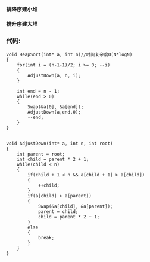 #### 排降序建小堆
#### 排升序建大堆

### 代码:
    void HeapSort(int* a, int n)//时间复杂度O(N*logN)
    {
        for(int i = (n-1-1)/2; i >= 0; --i)
        {
            AdjustDown(a, n, i);
        }

        int end = n - 1;
        while(end > 0)
        {
            Swap(&a[0], &a[end]);
            AdjustDown(a,end,0);
            --end;
        }
    }


    void AdjustDown(int* a, int n, int root)
    {
        int parent = root;
        int child = parent * 2 + 1;
        while(child < n)
        {
            if(child + 1 < n && a[child + 1] > a[child])
            {
                ++child;
            }
            if(a[child] > a[parent])
            {
                Swap(&a[child], &a[parent]);
                parent = child;
                child = parent * 2 + 1;
            }
            else
            {
                break;
            }
        }
    }